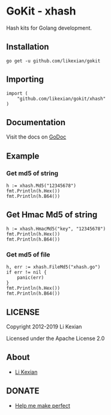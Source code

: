 # GoKit - xhash

Hash kits for Golang development.

## Installation

    go get -u github.com/likexian/gokit

## Importing

    import (
        "github.com/likexian/gokit/xhash"
    )

## Documentation

Visit the docs on [GoDoc](https://godoc.org/github.com/likexian/gokit/xhash)

## Example

### Get md5 of string

    h := xhash.Md5("12345678")
    fmt.Println(h.Hex())
    fmt.Println(h.B64())

## Get Hmac Md5 of string

    h := xhash.HmacMd5("key", "12345678")
    fmt.Println(h.Hex())
    fmt.Println(h.B64())

### Get md5 of file

    h, err := xhash.FileMd5("xhash.go")
    if err != nil {
        panic(err)
    }
    fmt.Println(h.Hex())
    fmt.Println(h.B64())

## LICENSE

Copyright 2012-2019 Li Kexian

Licensed under the Apache License 2.0

## About

- [Li Kexian](https://www.likexian.com/)

## DONATE

- [Help me make perfect](https://www.likexian.com/donate/)
